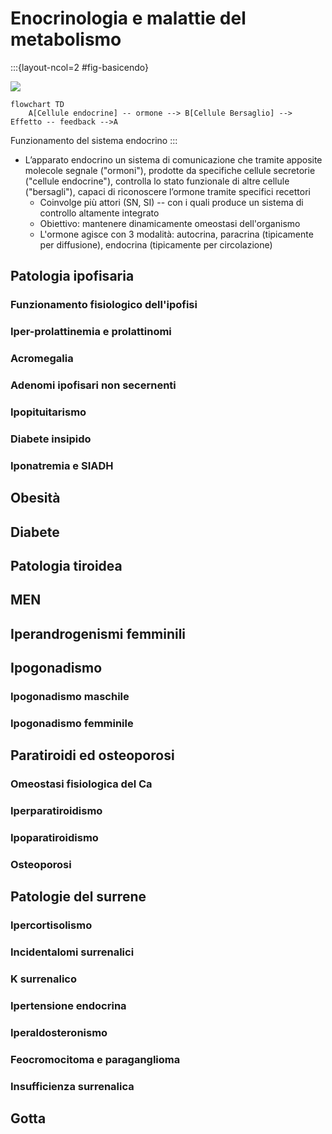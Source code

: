 # Enocrinologia e malattie del metabolismo

:::{layout-ncol=2 #fig-basicendo}

![](img/endocrinesystem.png)

```{mermaid}
flowchart TD
	A[Cellule endocrine] -- ormone --> B[Cellule Bersaglio] --> Effetto -- feedback -->A
```
Funzionamento del sistema endocrino
:::

* L’apparato endocrino un sistema di comunicazione che tramite apposite molecole segnale ("ormoni"), prodotte da specifiche cellule secretorie ("cellule endocrine"), controlla lo stato funzionale di altre cellule ("bersagli"), capaci di riconoscere l’ormone tramite specifici recettori
	* Coinvolge più attori (SN, SI) -- con i quali produce un sistema di controllo altamente integrato
	* Obiettivo: mantenere dinamicamente omeostasi dell'organismo
	* L'ormone agisce con 3 modalità: autocrina, paracrina (tipicamente per diffusione), endocrina (tipicamente per circolazione)


## Patologia ipofisaria

### Funzionamento fisiologico dell'ipofisi

### Iper-prolattinemia e prolattinomi

### Acromegalia

### Adenomi ipofisari non secernenti

### Ipopituitarismo

### Diabete insipido

### Iponatremia e SIADH

## Obesità

## Diabete

## Patologia tiroidea

## MEN

## Iperandrogenismi femminili

## Ipogonadismo

### Ipogonadismo maschile

### Ipogonadismo femminile

## Paratiroidi ed osteoporosi

### Omeostasi fisiologica del Ca

### Iperparatiroidismo

### Ipoparatiroidismo

### Osteoporosi

## Patologie del surrene

### Ipercortisolismo

### Incidentalomi surrenalici

### K surrenalico

### Ipertensione endocrina

### Iperaldosteronismo

### Feocromocitoma e paraganglioma

### Insufficienza surrenalica

## Gotta
